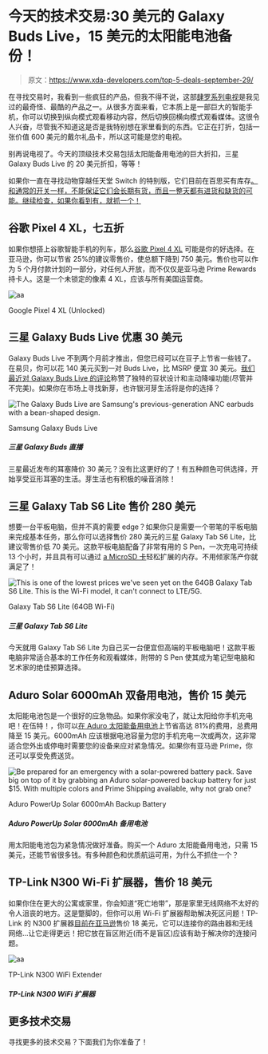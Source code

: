# 今天的技术交易:30 美元的 Galaxy Buds Live，15 美元的太阳能电池备份！

> 原文：<https://www.xda-developers.com/top-5-deals-september-29/>

在寻找交易时，我看到一些疯狂的产品，但我不得不说，这部[肆罗系列电视](https://deals.dell.com/en-us/mpp/productdetail/5k1h)是我见过的最奇怪、最酷的产品之一。从很多方面来看，它本质上是一部巨大的智能手机，你可以切换到纵向模式观看移动内容，然后切换回横向模式观看媒体。这很令人兴奋，尽管我不知道这是否是我特别想在家里看到的东西。它正在打折，包括一张价值 600 美元的戴尔礼品卡，所以这可能是您的电视。

别再说电视了。今天的顶级技术交易包括太阳能备用电池的巨大折扣，三星 Galaxy Buds Live 的 20 美元折扣，等等！

如果你一直在寻找动物穿越任天堂 Switch 的特别版，它们目前在百思买有库存[。和通常的开关一样，不能保证它们会长期有货，而且一整天都有进货和缺货的可能。继续检查，如果你看到有，就抓一个！](https://shop-links.co/1719758482417742451)

## 谷歌 Pixel 4 XL，七五折

如果你想搭上谷歌智能手机的列车，那么[谷歌 Pixel 4 XL](https://www.amazon.com/dp/B07YMNVXVV?tag=xda-400de58-20&ascsubtag=UUxdaUeUpU30016&asc_refurl=https%3A%2F%2Fwww.xda-developers.com%2Ftop-5-deals-september-29%2F&asc_campaign=Short-Term) 可能是你的好选择。在亚马逊，你可以节省 25%的建议零售价，使总额下降到 750 美元。售价也可以作为 5 个月付款计划的一部分，对任何人开放，而不仅仅是亚马逊 Prime Rewards 持卡人。这是一个未锁定的像素 4 XL，应该与所有美国运营商。

 <picture>![aa](img/bbf36589f718aeb33c09bef2046f32e2.png)</picture> 

Google Pixel 4 XL (Unlocked)

## 三星 Galaxy Buds Live 优惠 30 美元

Galaxy Buds Live 不到两个月前才推出，但您已经可以在豆子上节省一些钱了。在易贝，你可以花 140 美元买到一对 Buds Live，比 MSRP 便宜 30 美元。[我们最近对 Galaxy Buds Live 的评论](https://www.xda-developers.com/samsung-galaxy-buds-live-review/)称赞了独特的豆状设计和主动降噪功能(尽管并不完美)。如果你在市场上寻找新芽，也许银河芽生活将是你的选择？

 <picture>![The Galaxy Buds Live are Samsung's previous-generation ANC earbuds with a bean-shaped design.](img/e2ad2b19ada3cc90da423fcccdc17bd1.png)</picture> 

Samsung Galaxy Buds Live

##### 三星 Galaxy Buds 直播

三星最近发布的耳塞降价 30 美元？没有比这更好的了！有五种颜色可供选择，开始享受豆形耳塞的生活。芽生活也有积极的噪音消除！

## 三星 Galaxy Tab S6 Lite 售价 280 美元

想要一台平板电脑，但并不真的需要 edge？如果你只是需要一个带笔的平板电脑来完成基本任务，那么你可以选择售价 280 美元的三星 Galaxy Tab S6 Lite，比建议零售价低 70 美元。这款平板电脑配备了非常有用的 S Pen，一次充电可持续 13 个小时，并且具有可以通过 [a MicroSD 卡](https://www.amazon.com/gp/product/B07P7M6K35?tag=xda-400de58-20&ascsubtag=UUxdaUeUpU30016&asc_refurl=https%3A%2F%2Fwww.xda-developers.com%2Ftop-5-deals-september-29%2F&asc_campaign=Short-Term)轻松扩展的内存。不用倾家荡产你就满足了！

 <picture>![This is one of the lowest prices we've seen yet on the 64GB Galaxy Tab S6 Lite. This is the Wi-Fi model, it can't connect to LTE/5G.](img/e33e36bc0790ed3b30a1caaba3812be6.png)</picture> 

Galaxy Tab S6 Lite (64GB Wi-Fi)

##### 三星 Galaxy Tab S6 Lite

今天就用 Galaxy Tab S6 Lite 为自己买一台便宜但高端的平板电脑吧！这款平板电脑非常适合基本的工作任务和观看媒体，附带的 S Pen 使其成为笔记型电脑和艺术家的绝佳预算选择。

## Aduro Solar 6000mAh 双备用电池，售价 15 美元

太阳能电池包是一个很好的应急物品。如果你家没电了，就让太阳给你手机充电吧！在伍特！，你可以[在 Aduro 太阳能备用电池](https://www.anrdoezrs.net/links/100122946/type/dlg/sid/UUxdaUeUpU30016/https://electronics.woot.com/offers/aduro-6000mah-dual-usb-solar-backup-battery)上节省高达 81%的费用，总费用降至 15 美元。6000mAh 应该根据电池容量为您的手机充电一次或两次，这非常适合您外出或停电时需要您的设备来应对紧急情况。如果你有亚马逊 Prime，你还可以享受免费送货。

 <picture>![Be prepared for an emergency with a solar-powered battery pack. Save big on top of it by grabbing an Aduro solar-powered backup battery for just $15\. With multiple colors and Prime Shipping available, why not grab one?](img/9a7c0983a4965312b2fa20fdf7a87a9b.png)</picture> 

Aduro PowerUp Solar 6000mAh Backup Battery

##### Aduro PowerUp Solar 6000mAh 备用电池

用太阳能电池包为紧急情况做好准备。购买一个 Aduro 太阳能备用电池，只需 15 美元，还能节省很多钱。有多种颜色和优质航运可用，为什么不抓住一个？

## TP-Link N300 Wi-Fi 扩展器，售价 18 美元

如果你住在更大的公寓或家里，你会知道“死亡地带”，那是家里无线网络不太好的令人沮丧的地方。这是蹩脚的，但你可以用 Wi-Fi 扩展器帮助解决死区问题！TP-Link 的 N300 扩展器[目前在亚马逊](https://www.amazon.com/TP-Link-Extender-External-Antennas-TL-WA855RE/dp/B0195Y0A42?tag=xda-400de58-20&ascsubtag=UUxdaUeUpU30016&asc_refurl=https%3A%2F%2Fwww.xda-developers.com%2Ftop-5-deals-september-29%2F&asc_campaign=Short-Term)售价 18 美元，它可以连接你的路由器和无线网络...让它走得更远！把它放在盲区附近(而不是盲区)应该有助于解决你的连接问题。

 <picture>![aa](img/3bac71d2380ee3265e67b5ee938005a6.png)</picture> 

TP-Link N300 WiFi Extender

##### TP-Link N300 WiFi 扩展器

## 更多技术交易

寻找更多的技术交易？下面我们为你准备了！